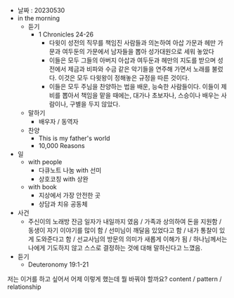 - 날짜 : 20230530
- in the morning
	- 듣기
		- 1 Chronicles 24-26
			- 다윗이 성전의 직무를 책임진 사람들과 의논하여 아삽 가문과 헤만 가문과 여두둔의 가문에서 남자들을 뽑아 성가대원으로 세워 놓았다
			- 이들은 모두 그들의 아버지 아삽과 여두둔과 헤만의 지도를 받으며 성전에서 제금과 비파와 수금 같은 악기들을 연주해 가면서 노래를 불렀다. 이것은 모두 다윗왕이 정해놓은 규정을 따른 것이다.
			- 이들은 모두 주님을 찬양하는 법을 배운, 능숙한 사람들이다. 이들이 제비를 뽑아서 책임을 맡을 때에는, 대가나 초보자나, 스승이나 배우는 사람이나, 구별을 두지 않았다. 
	- 말하기
		-  배우자 / 동역자 
	- 찬양
		- This is my father's world
		- 10,000 Reasons
- 일
	- with people
		- 다큐노트 나눔 with 선미
		- 상호코칭 with 상완
	- with book
		- 지상에서 가장 안전한 곳
		- 상담과 치유 공동체
- 사건
	- 주신이의 노래방 잔금 일자가 내일까지 였음 / 가족과 상의하여 돈을 지원함 / 동생이 자기 이야기를 많이 함 / 선미님이 깨달음 있었다고 함 / 내가 통찰이 있게 도와준다고 함 / 선교사님의 방문의 의미가 새롭게 이해가 됨 / 하나님께서는 나에게 기도하지 않고 스스로 결정하는 것에 대해 말하신다고 느꼈음.
- 듣기
	- Deuteronomy 19:1-21


저는 이거를 하고 싶어서 어제 이렇게 했는데 뭘 바꿔야 할까요?
content / pattern / relationship